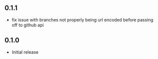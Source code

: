 ## 0.1.1

* fix issue with branches not properly being url encoded before passing off to github api

## 0.1.0

* Initial release
